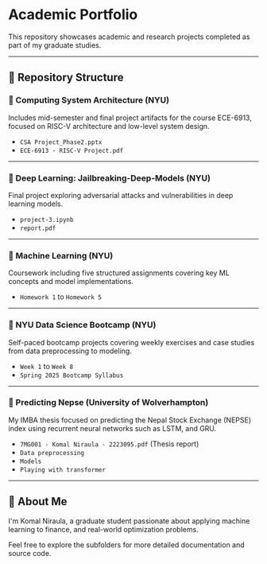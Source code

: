 # Academic Portfolio

This repository showcases academic and research projects completed as part of my graduate studies.

---

## 📂 Repository Structure

### 📌 Computing System Architecture (NYU)
Includes mid-semester and final project artifacts for the course ECE-6913, focused on RISC-V architecture and low-level system design.

- `CSA Project_Phase2.pptx`
- `ECE-6913 - RISC-V Project.pdf`

---

### 📌 Deep Learning: Jailbreaking-Deep-Models (NYU)
Final project exploring adversarial attacks and vulnerabilities in deep learning models.

- `project-3.ipynb`
- `report.pdf`

---

### 📌 Machine Learning (NYU)
Coursework including five structured assignments covering key ML concepts and model implementations.

- `Homework 1` to `Homework 5`

---

### 📌 NYU Data Science Bootcamp (NYU)
Self-paced bootcamp projects covering weekly exercises and case studies from data preprocessing to modeling.

- `Week 1` to `Week 8`
- `Spring 2025 Bootcamp Syllabus`

---

### 📌 Predicting Nepse (University of Wolverhampton)
My IMBA thesis focused on predicting the Nepal Stock Exchange (NEPSE) index using recurrent neural networks such as LSTM, and GRU.

- `7MG001 - Komal Niraula - 2223095.pdf` (Thesis report)
- `Data preprocessing`
- `Models`
- `Playing with transformer`

---

## 🧠 About Me

I'm Komal Niraula, a graduate student passionate about applying machine learning to finance, and real-world optimization problems.

Feel free to explore the subfolders for more detailed documentation and source code.

